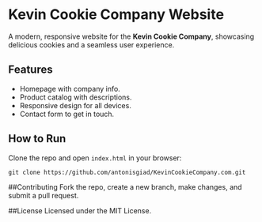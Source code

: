 # Kevin Cookie Company Website

A modern, responsive website for the **Kevin Cookie Company**, showcasing delicious cookies and a seamless user experience.

## Features
- Homepage with company info.
- Product catalog with descriptions.
- Responsive design for all devices.
- Contact form to get in touch.

## How to Run
Clone the repo and open `index.html` in your browser:
```
git clone https://github.com/antonisgiad/KevinCookieCompany.com.git
```

##Contributing
Fork the repo, create a new branch, make changes, and submit a pull request.

##License
Licensed under the MIT License.
